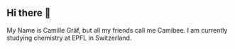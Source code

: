 ## Hi there 👋

My Name is Camille Gräf, but all my friends call me Camibee. I am currently studying chemistry at EPFL in Switzerland.
